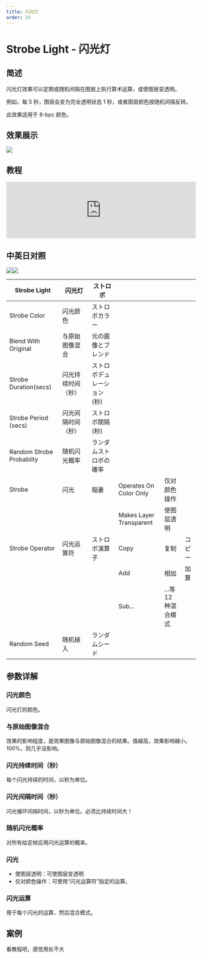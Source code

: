 ```yaml
---
title: 闪光灯
order: 23
---
```


# Strobe Light - 闪光灯

## 简述

闪光灯效果可以定期或随机间隔在图层上执行算术运算，或使图层变透明。

例如，每 5 秒，图层会变为完全透明状态 1 秒，或者图层颜色按随机间隔反转。

此效果适用于 8-bpc 颜色。

## 效果展示

![](https://cdn.yuelili.com/20220102022404.gif)

## 教程

<iframe src="https://player.bilibili.com/player.html?bvid=BV1e34y1X7Vj&page=121&high_quality=1" width="100%" allowfullscreen="allowfullscreen" frameborder="0"></iframe>

## 中英日对照

![](https://mir.yuelili.com/user/AE/effects/AE-Effects-Stylize-Strobe_Light.png)![](https://mir.yuelili.com/user/AE/effects/AE-Effects-Stylize-Strobe_Light_cn.png)

| Strobe Light             | 闪光灯             | ストロボ                   |                         |                     |        |
| ------------------------ | ------------------ | -------------------------- | ----------------------- | ------------------- | ------ |
| Strobe Color             | 闪光颜色           | ストロボカラー             |                         |                     |        |
| Blend With Original      | 与原始图像混合     | 元の画像とブレンド         |                         |                     |        |
| Strobe Duration(secs)    | 闪光持续时间（秒） | ストロボデュレーション(秒) |                         |                     |
| Strobe Period (secs)     | 闪光间隔时间（秒） | ストロボ間隔(秒)           |                         |                     |        |
| Random Strobe Probablity | 随机闪光概率       | ランダムストロボの確率     |                         |                     |        |
| Strobe                   | 闪光               | 稲妻                       | Operates On Color Only  | 仅对颜色操作        |        |
|                          |                    |                            | Makes Layer Transparent | 使图层透明          |        |
| Strobe Operator          | 闪光运算符         | ストロボ演算子             | Copy                    | 复制                | コピー |
|                          |                    |                            | Add                     | 相加                | 加算   |
|                          |                    |                            | Sub...                  | ...等 12 种混合模式 |        |
| Random Seed              | 随机植入           | ランダムシード             |                         |                     |        |

## 参数详解

### 闪光颜色

闪光灯的颜色。

### 与原始图像混合

效果的影响程度，是效果图像与原始图像混合的结果。值越高，效果影响越小。 100%，则几乎没影响。

### 闪光持续时间（秒）

每个闪光持续的时间，以秒为单位。

### 闪光间隔时间（秒）

闪光循环间隔时间，以秒为单位。必须比持续时间大！

### 随机闪光概率

对所有给定帧应用闪光运算的概率。

### 闪光

- 使图层透明：可使图层变透明
- 仅对颜色操作：可使用“闪光运算符”指定的运算。

### 闪光运算

用于每个闪光的运算，然后混合模式。

## 案例

看教程吧，感觉用处不大
